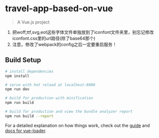 # travel-app-based-on-vue

> A Vue.js project

1. 把woff,ttf,svg,eot这些字体文件单独放到了iconfont文件夹里，别忘记修改iconfont.css里的url路径(除了base64那个)
2. 注意，修改了webpack的config之后一定要重启服务！
## Build Setup

``` bash
# install dependencies
npm install

# serve with hot reload at localhost:8080
npm run dev

# build for production with minification
npm run build

# build for production and view the bundle analyzer report
npm run build --report
```

For a detailed explanation on how things work, check out the [guide](http://vuejs-templates.github.io/webpack/) and [docs for vue-loader](http://vuejs.github.io/vue-loader).
